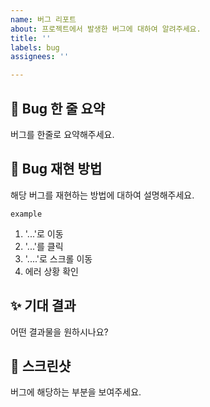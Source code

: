 ```yaml
---
name: 버그 리포트
about: 프로젝트에서 발생한 버그에 대하여 알려주세요.
title: ''
labels: bug
assignees: ''

---
```


## 🚅 Bug 한 줄 요약

버그를 한줄로 요약해주세요.

## 🤷 Bug 재현 방법

해당 버그를 재현하는 방법에 대하여 설명해주세요.

`example`
1. '...'로 이동
2. '...'를 클릭
3. '....'로 스크롤 이동
4. 에러 상황 확인

## ✨ 기대 결과

어떤 결과물을 원하시나요?

## 📸 스크린샷

버그에 해당하는 부분을 보여주세요.
